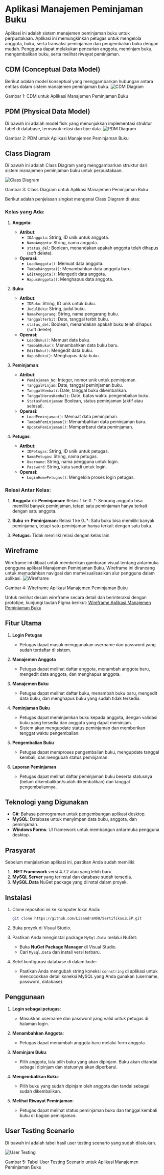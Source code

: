 
# Aplikasi Manajemen Peminjaman Buku

Aplikasi ini adalah sistem manajemen peminjaman buku untuk perpustakaan. Aplikasi ini memungkinkan petugas untuk mengelola anggota, buku, serta transaksi peminjaman dan pengembalian buku dengan mudah. Pengguna dapat melakukan pencarian anggota, meminjam buku, mengembalikan buku, serta melihat riwayat peminjaman.

## CDM (Conceptual Data Model)
Berikut adalah model konseptual yang menggambarkan hubungan antara entitas dalam sistem manajemen peminjaman buku.
![CDM Diagram](./images/cdm-diagram.png)

Gambar 1: CDM untuk Aplikasi Manajemen Peminjaman Buku

## PDM (Physical Data Model)
Di bawah ini adalah model fisik yang menunjukkan implementasi struktur tabel di database, termasuk relasi dan tipe data.
![PDM Diagram](./images/pdm-diagram.png)

Gambar 2: PDM untuk Aplikasi Manajemen Peminjaman Buku

## Class Diagram
Di bawah ini adalah Class Diagram yang menggambarkan struktur dari sistem manajemen peminjaman buku untuk perpustakaan. 

![Class Diagram](./images/class-diagram.png)

Gambar 3: Class Diagram untuk Aplikasi Manajemen Peminjaman Buku

Berikut adalah penjelasan singkat mengenai Class Diagram di atas:
### Kelas yang Ada:
1. **Anggota**:
   - **Atribut**: 
     - `IDAnggota`: String, ID unik untuk anggota.
     - `NamaAnggota`: String, nama anggota.
     - `status_del`: Boolean, menandakan apakah anggota telah dihapus (soft delete).
   - **Operasi**: 
     - `LoadAnggota()`: Memuat data anggota.
     - `TambahAnggota()`: Menambahkan data anggota baru.
     - `EditAnggota()`: Mengedit data anggota.
     - `HapusAnggota()`: Menghapus data anggota.

2. **Buku**:
   - **Atribut**: 
     - `IDBuku`: String, ID unik untuk buku.
     - `JudulBuku`: String, judul buku.
     - `NamaPengarang`: String, nama pengarang buku.
     - `TanggalTerbit`: Date, tanggal terbit buku.
     - `status_del`: Boolean, menandakan apakah buku telah dihapus (soft delete).
   - **Operasi**: 
     - `LoadBuku()`: Memuat data buku.
     - `TambahBuku()`: Menambahkan data buku baru.
     - `EditBuku()`: Mengedit data buku.
     - `HapusBuku()`: Menghapus data buku.

3. **Peminjaman**:
   - **Atribut**: 
     - `Peminjaman_No`: Integer, nomor unik untuk peminjaman.
     - `TanggalPinjam`: Date, tanggal peminjaman buku.
     - `TanggalKembali`: Date, tanggal buku dikembalikan.
     - `TanggalHarusKembali`: Date, batas waktu pengembalian buku.
     - `StatusPeminjaman`: Boolean, status peminjaman (aktif atau selesai).
   - **Operasi**: 
     - `LoadPeminjaman()`: Memuat data peminjaman.
     - `TambahPeminjaman()`: Menambahkan data peminjaman baru.
     - `UpdatePeminjaman()`: Memperbarui data peminjaman.

4. **Petugas**:
   - **Atribut**: 
     - `IDPetugas`: String, ID unik untuk petugas.
     - `NamaPetugas`: String, nama petugas.
     - `Username`: String, nama pengguna untuk login.
     - `Password`: String, kata sandi untuk login.
   - **Operasi**: 
     - `LoginHomePetugas()`: Mengelola proses login petugas.

### Relasi Antar Kelas:
1. **Anggota ↔ Peminjaman:**
   Relasi 1 ke 0..*: Seorang anggota bisa memiliki banyak peminjaman, tetapi satu peminjaman hanya terkait dengan satu anggota.

2. **Buku ↔ Peminjaman:**
   Relasi 1 ke 0..*: Satu buku bisa memiliki banyak peminjaman, tetapi satu peminjaman hanya terkait dengan satu buku.

3. **Petugas:**
   Tidak memiliki relasi dengan kelas lain.

## Wireframe
Wireframe ini dibuat untuk memberikan gambaran visual tentang antarmuka pengguna aplikasi Manajemen Peminjaman Buku. Wireframe ini dirancang untuk memudahkan navigasi dan memvisualisasikan alur pengguna dalam aplikasi.
![Wireframe](./images/wireframe.png)

Gambar 4: Wireframe Aplikasi Manajemen Peminjaman Buku

Untuk melihat desain wireframe secara detail dan berinteraksi dengan prototipe, kunjungi tautan Figma berikut:
[Wireframe Aplikasi Manajemen Peminjaman Buku](https://www.figma.com/proto/C7yK1FLsR1njO0HFG5xYdX/Untitled?node-id=10-133&p=f&t=uHXI7yDdH12siR1J-1&scaling=contain&content-scaling=fixed&page-id=0%3A1&starting-point-node-id=10%3A133)

## Fitur Utama
1. **Login Petugas**
   - Petugas dapat masuk menggunakan username dan password yang sudah terdaftar di sistem.
   
2. **Manajemen Anggota**
   - Petugas dapat melihat daftar anggota, menambah anggota baru, mengedit data anggota, dan menghapus anggota.
   
3. **Manajemen Buku**
   - Petugas dapat melihat daftar buku, menambah buku baru, mengedit data buku, dan menghapus buku yang sudah tidak tersedia.

4. **Peminjaman Buku**
   - Petugas dapat meminjamkan buku kepada anggota, dengan validasi buku yang tersedia dan anggota yang dapat meminjam.
   - Sistem akan mengupdate status peminjaman dan memberikan tenggat waktu pengembalian.

5. **Pengembalian Buku**
   - Petugas dapat memproses pengembalian buku, mengupdate tanggal kembali, dan mengubah status peminjaman.

6. **Laporan Peminjaman**
   - Petugas dapat melihat daftar peminjaman buku beserta statusnya (belum dikembalikan/sudah dikembalikan) dan tanggal pengembaliannya.

## Teknologi yang Digunakan
- **C#**: Bahasa pemrograman untuk pengembangan aplikasi desktop.
- **MySQL**: Database untuk menyimpan data buku, anggota, dan peminjaman.
- **Windows Forms**: UI framework untuk membangun antarmuka pengguna desktop.

## Prasyarat
Sebelum menjalankan aplikasi ini, pastikan Anda sudah memiliki:
1. **.NET Framework** versi 4.7.2 atau yang lebih baru.
2. **MySQL Server** yang terinstal dan database sudah tersedia.
3. **MySQL.Data** NuGet package yang diinstal dalam proyek.

## Instalasi

1. Clone repositori ini ke komputer lokal Anda:
   ```bash
   git clone https://github.com/LisandraN08/SertifikasiLSP.git
   ```

2. Buka proyek di Visual Studio.

3. Pastikan Anda menginstal package `MySql.Data` melalui NuGet:
   - Buka **NuGet Package Manager** di Visual Studio.
   - Cari `MySql.Data` dan install versi terbaru.

4. Setel konfigurasi database di dalam kode:
   - Pastikan Anda mengubah string koneksi `connstring` di aplikasi untuk mencocokkan detail koneksi MySQL yang Anda gunakan (username, password, database).

## Penggunaan

1. **Login sebagai petugas**:
   - Masukkan username dan password yang valid untuk petugas di halaman login.
   
2. **Menambahkan Anggota**:
   - Petugas dapat menambah anggota baru melalui form anggota.

3. **Meminjam Buku**:
   - Pilih anggota, lalu pilih buku yang akan dipinjam. Buku akan ditandai sebagai dipinjam dan statusnya akan diperbarui.
   
4. **Mengembalikan Buku**:
   - Pilih buku yang sudah dipinjam oleh anggota dan tandai sebagai sudah dikembalikan.

5. **Melihat Riwayat Peminjaman**:
   - Petugas dapat melihat status peminjaman buku dan tanggal kembali buku di bagian peminjaman.
  
## User Testing Scenario
Di bawah ini adalah tabel hasil user testing scenario yang sudah dilakukan.

![User Testing](./images/usertestingscenario.png)

Gambar 5: Tabel User Testing Scenario untuk Aplikasi Manajemen Peminjaman Buku
